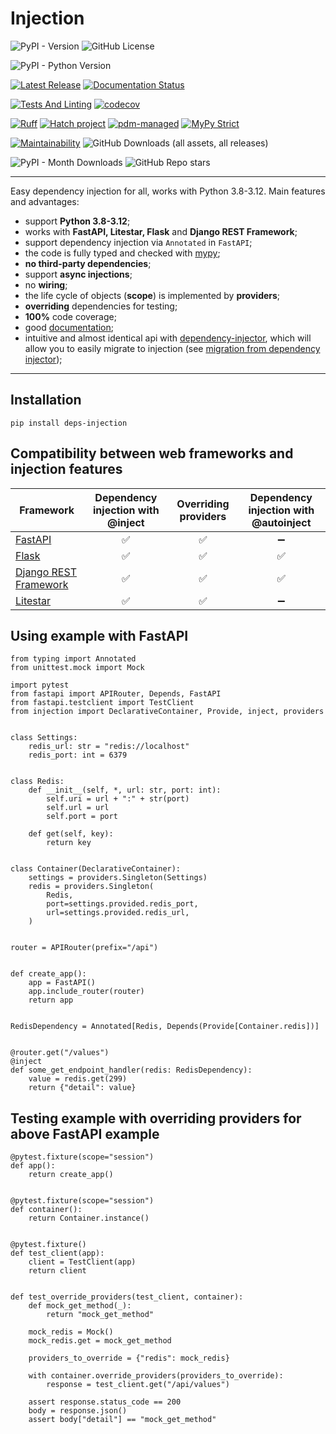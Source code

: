 # Injection

![PyPI - Version](https://img.shields.io/pypi/v/deps-injection?label=pypi%20version&color=012111012)
![GitHub License](https://img.shields.io/github/license/nightblure/injection?color=012111012)

![PyPI - Python Version](https://img.shields.io/pypi/pyversions/deps-injection)

[![Latest Release](https://github.com/nightblure/injection/actions/workflows/publish.yml/badge.svg)](https://github.com/nightblure/injection/actions/workflows/publish.yml)
[![Documentation Status](https://readthedocs.org/projects/injection/badge/?version=latest)](https://injection.readthedocs.io/en/latest/?badge=latest)

[![Tests And Linting](https://github.com/nightblure/injection/actions/workflows/ci.yml/badge.svg)](https://github.com/nightblure/injection/actions/workflows/ci.yml)
[![codecov](https://codecov.io/gh/nightblure/injection/graph/badge.svg?token=2ZTFBlJqTb)](https://codecov.io/gh/nightblure/injection)

[![Ruff](https://img.shields.io/endpoint?url=https://raw.githubusercontent.com/astral-sh/ruff/main/assets/badge/v2.json)](https://github.com/astral-sh/ruff)
[![Hatch project](https://img.shields.io/badge/%F0%9F%A5%9A-Hatch-4051b5.svg)](https://github.com/pypa/hatch)
[![pdm-managed](https://img.shields.io/endpoint?url=https%3A%2F%2Fcdn.jsdelivr.net%2Fgh%2Fpdm-project%2F.github%2Fbadge.json)](https://pdm-project.org)
[![MyPy Strict](https://img.shields.io/badge/mypy-strict-blue)](https://mypy.readthedocs.io/en/stable/getting_started.html#strict-mode-and-configuration)

[![Maintainability](https://api.codeclimate.com/v1/badges/1da49eb0b28eacae4624/maintainability)](https://codeclimate.com/github/nightblure/injection/maintainability)
![GitHub Downloads (all assets, all releases)](https://img.shields.io/github/downloads/nightblure/injection/total?color=102255102&label=Total%20downloads)

![PyPI - Month Downloads](https://img.shields.io/pypi/dm/deps-injection?color=102255102&label=Month%20downloads)
![GitHub Repo stars](https://img.shields.io/github/stars/nightblure/injection)

---

Easy dependency injection for all, works with Python 3.8-3.12. Main features and advantages:
* support **Python 3.8-3.12**;
* works with **FastAPI, **Litestar**, Flask** and **Django REST Framework**;
* support dependency injection via `Annotated` in `FastAPI`;
* the code is fully typed and checked with [mypy](https://github.com/python/mypy);
* **no third-party dependencies**;
* support **async injections**;
* no **wiring**;
* the life cycle of objects (**scope**) is implemented by **providers**;
* **overriding** dependencies for testing;
* **100%** code coverage;
* good [documentation](https://injection.readthedocs.io/latest/);
* intuitive and almost identical api with [dependency-injector](https://github.com/ets-labs/python-dependency-injector),
which will allow you to easily migrate to injection
(see [migration from dependency injector](https://injection.readthedocs.io/latest/dev/migration-from-dependency-injector.html));

---

## Installation
```shell
pip install deps-injection
```

## Compatibility between web frameworks and injection features
| Framework                                                                | Dependency injection with @inject | Overriding providers |    Dependency injection with @autoinject    |
|--------------------------------------------------------------------------|:---------------------------------:|:--------------------:|:-------------------------------------------:|
| [FastAPI](https://github.com/fastapi/fastapi)                            |                 ✅                 |          ✅           |                      ➖                      |
| [Flask](https://github.com/pallets/flask)                                |                 ✅                 |          ✅           |                      ✅                      |
| [Django REST Framework](https://github.com/encode/django-rest-framework) |                 ✅                 |          ✅           |                      ✅                      |
| [Litestar](https://github.com/litestar-org/litestar)                     |                 ✅                 |          ✅           |                      ➖                      |                           ➖                            |


## Using example with FastAPI
```python3
from typing import Annotated
from unittest.mock import Mock

import pytest
from fastapi import APIRouter, Depends, FastAPI
from fastapi.testclient import TestClient
from injection import DeclarativeContainer, Provide, inject, providers


class Settings:
    redis_url: str = "redis://localhost"
    redis_port: int = 6379


class Redis:
    def __init__(self, *, url: str, port: int):
        self.uri = url + ":" + str(port)
        self.url = url
        self.port = port

    def get(self, key):
        return key


class Container(DeclarativeContainer):
    settings = providers.Singleton(Settings)
    redis = providers.Singleton(
        Redis,
        port=settings.provided.redis_port,
        url=settings.provided.redis_url,
    )


router = APIRouter(prefix="/api")


def create_app():
    app = FastAPI()
    app.include_router(router)
    return app


RedisDependency = Annotated[Redis, Depends(Provide[Container.redis])]


@router.get("/values")
@inject
def some_get_endpoint_handler(redis: RedisDependency):
    value = redis.get(299)
    return {"detail": value}
```

## Testing example with overriding providers for above FastAPI example
```python3
@pytest.fixture(scope="session")
def app():
    return create_app()


@pytest.fixture(scope="session")
def container():
    return Container.instance()


@pytest.fixture()
def test_client(app):
    client = TestClient(app)
    return client


def test_override_providers(test_client, container):
    def mock_get_method(_):
        return "mock_get_method"

    mock_redis = Mock()
    mock_redis.get = mock_get_method

    providers_to_override = {"redis": mock_redis}

    with container.override_providers(providers_to_override):
        response = test_client.get("/api/values")

    assert response.status_code == 200
    body = response.json()
    assert body["detail"] == "mock_get_method"
```
